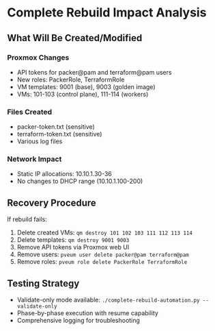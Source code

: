 # Complete Rebuild Impact Analysis

## What Will Be Created/Modified

### Proxmox Changes
- API tokens for packer@pam and terraform@pam users
- New roles: PackerRole, TerraformRole  
- VM templates: 9001 (base), 9003 (golden image)
- VMs: 101-103 (control plane), 111-114 (workers)

### Files Created
- packer-token.txt (sensitive)
- terraform-token.txt (sensitive)
- Various log files

### Network Impact
- Static IP allocations: 10.10.1.30-36
- No changes to DHCP range (10.10.1.100-200)

## Recovery Procedure
If rebuild fails:
1. Delete created VMs: `qm destroy 101 102 103 111 112 113 114`
2. Delete templates: `qm destroy 9001 9003`
3. Remove API tokens via Proxmox web UI
4. Remove users: `pveum user delete packer@pam terraform@pam`
5. Remove roles: `pveum role delete PackerRole TerraformRole`

## Testing Strategy
- Validate-only mode available: `./complete-rebuild-automation.py --validate-only`
- Phase-by-phase execution with resume capability
- Comprehensive logging for troubleshooting
